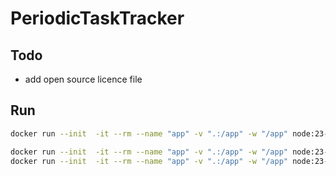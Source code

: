 # PeriodicTaskTracker

## Todo

- add open source licence file

## Run

```sh
docker run --init  -it --rm --name "app" -v ".:/app" -w "/app" node:23-alpine3.19 sh -c  "npm install && npx neu run"

docker run --init  -it --rm --name "app" -v ".:/app" -w "/app" node:23-alpine3.19 sh -c  "npm install @neutralinojs/neu "
docker run --init  -it --rm --name "app" -v ".:/app" -w "/app" node:23-alpine3.19 sh -c  "npx neu create myapp"

```